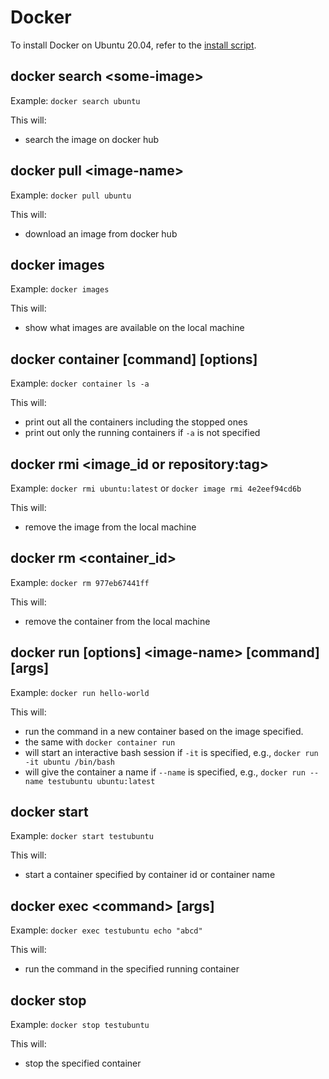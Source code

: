 # Docker

To install Docker on Ubuntu 20.04, refer to the [install script](docker-ce-install.sh).

## docker search \<some-image>

Example: `docker search ubuntu`

This will:

- search the image on docker hub

## docker pull \<image-name>

Example: `docker pull ubuntu`

This will:

- download an image from docker hub

## docker images

Example: `docker images`

This will:

- show what images are available on the local machine

## docker container [command] [options]

Example: `docker container ls -a`

This will:

- print out all the containers including the stopped ones
- print out only the running containers if `-a` is not specified

## docker rmi <image_id or repository:tag>

Example: `docker rmi ubuntu:latest` or `docker image rmi 4e2eef94cd6b`

This will:

- remove the image from the local machine

## docker rm <container_id>

Example: `docker rm 977eb67441ff`

This will:

- remove the container from the local machine

## docker run [options] \<image-name> [command] [args]

Example: `docker run hello-world`

This will:

- run the command in a new container based on the image specified.
- the same with `docker container run`
- will start an interactive bash session if `-it` is specified, e.g., `docker run -it ubuntu /bin/bash`
- will give the container a name if `--name` is specified, e.g., `docker run --name testubuntu ubuntu:latest`

## docker start <container-id or container-name>

Example: `docker start testubuntu`

This will:

- start a container specified by container id or container name

## docker exec <container-id or container-name> \<command> [args]

Example: `docker exec testubuntu echo "abcd"`

This will:

- run the command in the specified running container

## docker stop <container-id or container-name>

Example: `docker stop testubuntu`

This will:

- stop the specified container

